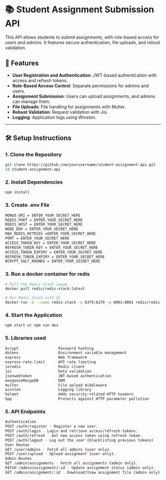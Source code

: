 # 📚 Student Assignment Submission API

This API allows students to submit assignments, with role-based access for users and admins. It features secure authentication, file uploads, and robust validation.

## 🚀 Features
- **User Registration and Authentication**: JWT-based authentication with access and refresh tokens.
- **Role-Based Access Control**: Separate permissions for admins and users.
- **Assignment Submission**: Users can upload assignments, and admins can manage them.
- **File Uploads**: File handling for assignments with Multer.
- **Robust Validation**: Request validation with Joi.
- **Logging**: Application logs using Winston.

---

## 🛠 Setup Instructions

### 1. Clone the Repository
```bash
git clone https://github.com/yourusername/student-assignment-api.git
cd student-assignment-api
```


### 2. Install Dependencies
```bash
npm install
```

### 3. Create .env File
```bash
MONGO_URI = ENTER_YOUR_SECRET_HERE
REDIS_PORT = ENTER_YOUR_SECRET_HERE
REDIS_HOST = ENTER_YOUR_SECRET_HERE
NODE_ENV = ENTER_YOUR_SECRET_HERE
MAX_REDIS_RETRIES =ENTER_YOUR_SECRET_HERE
PORT = ENTER_YOUR_SECRET_HERE
ACCESS_TOKEN_KEY = ENTER_YOUR_SECRET_HERE
REFRESH_TOKEN_KEY = ENTER_YOUR_SECRET_HERE
ACCESS_TOKEN_EXPIRY = ENTER_YOUR_SECRET_HERE
REFRESH_TOKEN_EXPIRY = ENTER_YOUR_SECRET_HERE
BCRYPT_SALT_ROUNDS = ENTER_YOUR_SECRET_HERE
```

### 3. Run a docker container for redis
```bash
# Pull the Redis Stack image
docker pull redis/redis-stack:latest

# Run Redis Stack with UI
docker run -d --name redis-stack -p 6379:6379 -p 8001:8001 redis/redis-stack:latest
```


### 4. Start the Application
```bash
npm start or npm run dev
```

### 5. Libraries used
```bash
bcrypt		            Password hashing
dotenv		            Environment variable management
express	                Web framework
express-rate-limit		API rate limiting
ioredis		            Redis client
joi		                Data validation
jsonwebtoken		    JWT-based authentication
mongooseMongoDB         ODM
multer                  File upload middleware
winston	                Logging library
helmet	                Adds security-related HTTP headers
hpp	                    Protects against HTTP parameter pollution
```


### 5.  API Endpoints
```bash
Authentication
POST /auth/register - Register a new user.
POST /auth/login - Login and retrieve access/refresh tokens.
POST /auth/refresh - Get new access token using refresh token.
POST /auth/logout - Log out the user (blacklisting previous tokens)
User Routes
GET /user/admins - Fetch all admins (user only).
POST /user/upload - Upload assignment (user only).
Admin Routes
GET /admin/assignments - Fetch all assignments (admin only).
PATCH /admin/assignment/:id - Update assignment status (admin only).
GET /admin/assignment/:id - Download/View assignment file (admin only).